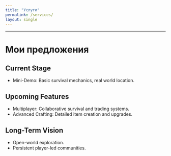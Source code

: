 ```yaml
---
title: "Услуги"
permalink: /services/
layout: single
---
```


---
# Мои предложения

## Current Stage
- Mini-Demo: Basic survival mechanics, real world location.

## Upcoming Features
- Multiplayer: Collaborative survival and trading systems.
- Advanced Crafting: Detailed item creation and upgrades.

## Long-Term Vision
- Open-world exploration.
- Persistent player-led communities.